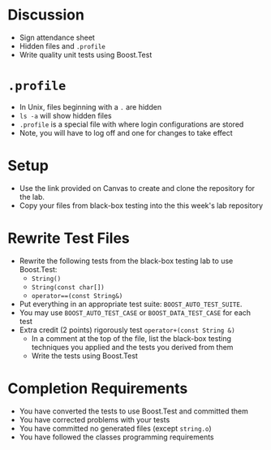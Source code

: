 # Discussion
* Sign attendance sheet
* Hidden files and `.profile`
* Write quality unit tests using Boost.Test

# `.profile`
* In Unix, files beginning with a `.` are hidden
* `ls -a` will show hidden files
* `.profile` is a special file with where login configurations are stored
* Note, you will have to log off and one for changes to take effect

# Setup
* Use the link provided on Canvas to create and clone the repository for the lab.
* Copy your files from black-box testing into the this week's lab repository

# Rewrite Test Files
* Rewrite the following tests from the black-box testing lab to use Boost.Test:
	* `String()`
	* `String(const char[])`
	* `operator==(const String&)`
* Put everything in an appropriate test suite: `BOOST_AUTO_TEST_SUITE`.
* You may use `BOOST_AUTO_TEST_CASE` or `BOOST_DATA_TEST_CASE` for each test
* Extra credit (2 points) rigorously test `operator+(const String &)`
	* In a comment at the top of the file, list the black-box testing techniques you applied and the tests you derived from them
	* Write the tests using Boost.Test

# Completion Requirements
* You have converted the tests to use Boost.Test and committed them
* You have corrected problems with your tests 
* You have committed no generated files (except `string.o`)
* You have followed the classes programming requirements
